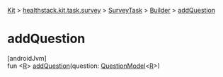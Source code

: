 
[Kit](../../../../kit.html) > [healthstack.kit.task.survey](../../index.html) > [SurveyTask](../index.html) > [Builder](index.html) > [addQuestion](add-question.html)



# addQuestion



[androidJvm]\
fun &lt;[R](add-question.html)&gt; [addQuestion](add-question.html)(question: [QuestionModel](../../../healthstack.kit.task.survey.question.model/-question-model/index.html)&lt;[R](add-question.html)&gt;)





